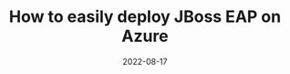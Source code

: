 ---
title: How to easily deploy JBoss EAP on Azure
date: 2022-08-17
link: https://developers.redhat.com/articles/2022/08/17/how-ansible-simplifies-jboss-eap-deployment-azure
---